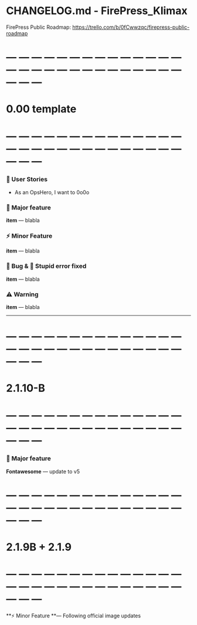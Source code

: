 # CHANGELOG.md - FirePress_Klimax

FirePress Public Roadmap:
https://trello.com/b/0fCwwzqc/firepress-public-roadmap

# — — — — — — — — — — — — — — — — — — — — — — — — — — — — — — —
# 0.00 template
# — — — — — — — — — — — — — — — — — — — — — — — — — — — — — — —

### 🎨 User Stories
- As an OpsHero, I want to 0o0o

### 🚀 Major feature

**item** — blabla

### ⚡️ Minor Feature

**item** — blabla

### 🐛 Bug & 🙈 Stupid error fixed

**item** — blabla

### ⚠️ Warning

**item** — blabla

---

# — — — — — — — — — — — — — — — — — — — — — — — — — — — — — — —
# 2.1.10-B
# — — — — — — — — — — — — — — — — — — — — — — — — — — — — — — —


### 🚀 Major feature

**Fontawesome** — update to v5

# — — — — — — — — — — — — — — — — — — — — — — — — — — — — — — —
# 2.1.9B + 2.1.9
# — — — — — — — — — — — — — — — — — — — — — — — — — — — — — — —

**⚡️ Minor Feature **— Following official image updates
